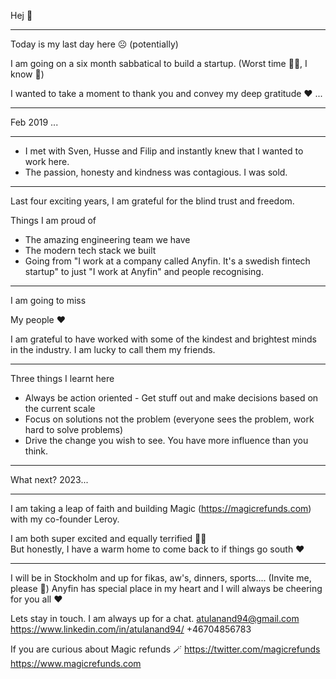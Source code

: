 Hej 👋

---

Today is my last day here ☹️ (potentially)

I am going on a six month sabbatical to build a startup.
(Worst time 🤷‍♂️, I know 🤣)

I wanted to take a moment to thank you and convey my deep gratitude ❤️ ...

---

Feb 2019 ...

---

- I met with Sven, Husse and Filip and instantly knew that I wanted to work here.
- The passion, honesty and kindness was contagious. I was sold.

---

Last four exciting years,
I am grateful for the blind trust and freedom.

Things I am proud of

- The amazing engineering team we have
- The modern tech stack we built
- Going from "I work at a company called Anyfin. It's a swedish fintech startup" to just "I work at Anyfin" and people recognising.

---

I am going to miss

My people ❤️

I am grateful to have worked with some of the kindest and brightest minds in the industry.
I am lucky to call them my friends.

---

Three things I learnt here

- Always be action oriented - Get stuff out and make decisions based on the current scale
- Focus on solutions not the problem (everyone sees the problem, work hard to solve problems)
- Drive the change you wish to see. You have more influence than you think.

---

What next? 2023...

---

I am taking a leap of faith and building Magic (https://magicrefunds.com) with my co-founder Leroy.

I am both super excited and equally terrified 😬🤞  
But honestly, I have a warm home to come back to if things go south ❤️

---

I will be in Stockholm and up for fikas, aw's, dinners, sports.... (Invite me, please 😬)
Anyfin has special place in my heart and I will always be cheering for you all ❤️

Lets stay in touch. I am always up for a chat.
atulanand94@gmail.com
https://www.linkedin.com/in/atulanand94/
+46704856783

If you are curious about Magic refunds 🪄
https://twitter.com/magicrefunds
https://www.magicrefunds.com
